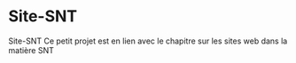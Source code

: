 # Site-SNT
Site-SNT
Ce petit projet est en lien avec le chapitre sur les sites web dans la matière SNT